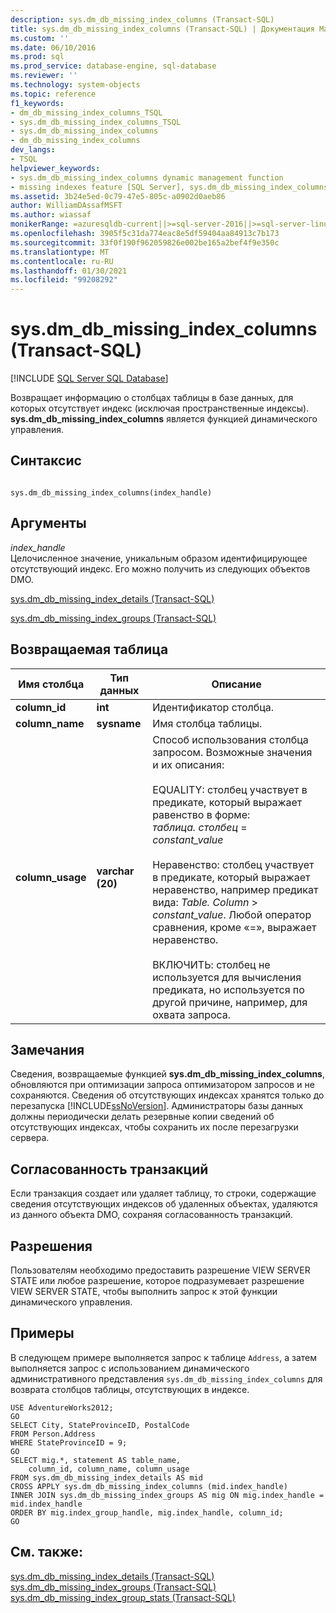 ```yaml
---
description: sys.dm_db_missing_index_columns (Transact-SQL)
title: sys.dm_db_missing_index_columns (Transact-SQL) | Документация Майкрософт
ms.custom: ''
ms.date: 06/10/2016
ms.prod: sql
ms.prod_service: database-engine, sql-database
ms.reviewer: ''
ms.technology: system-objects
ms.topic: reference
f1_keywords:
- dm_db_missing_index_columns_TSQL
- sys.dm_db_missing_index_columns_TSQL
- sys.dm_db_missing_index_columns
- dm_db_missing_index_columns
dev_langs:
- TSQL
helpviewer_keywords:
- sys.dm_db_missing_index_columns dynamic management function
- missing indexes feature [SQL Server], sys.dm_db_missing_index_columns dynamic management function
ms.assetid: 3b24e5ed-0c79-47e5-805c-a0902d0aeb86
author: WilliamDAssafMSFT
ms.author: wiassaf
monikerRange: =azuresqldb-current||>=sql-server-2016||>=sql-server-linux-2017||=azuresqldb-mi-current
ms.openlocfilehash: 3905f5c31da774eac8e5df59404aa84913c7b173
ms.sourcegitcommit: 33f0f190f962059826e002be165a2bef4f9e350c
ms.translationtype: MT
ms.contentlocale: ru-RU
ms.lasthandoff: 01/30/2021
ms.locfileid: "99208292"
---
```

# <a name="sysdm_db_missing_index_columns-transact-sql"></a>sys.dm_db_missing_index_columns (Transact-SQL)
[!INCLUDE [SQL Server SQL Database](../../includes/applies-to-version/sql-asdb.md)]

  Возвращает информацию о столбцах таблицы в базе данных, для которых отсутствует индекс (исключая пространственные индексы). **sys.dm_db_missing_index_columns** является функцией динамического управления.  

## <a name="syntax"></a>Синтаксис  
  
```  
  
sys.dm_db_missing_index_columns(index_handle)  
```  
  
## <a name="arguments"></a>Аргументы  
 *index_handle*  
 Целочисленное значение, уникальным образом идентифицирующее отсутствующий индекс. Его можно получить из следующих объектов DMO.  
  
 [sys.dm_db_missing_index_details &#40;Transact-SQL&#41;](../../relational-databases/system-dynamic-management-views/sys-dm-db-missing-index-details-transact-sql.md)  
  
 [sys.dm_db_missing_index_groups &#40;Transact-SQL&#41;](../../relational-databases/system-dynamic-management-views/sys-dm-db-missing-index-groups-transact-sql.md)  
  
## <a name="table-returned"></a>Возвращаемая таблица  
  
|Имя столбца|Тип данных|Описание|  
|-----------------|---------------|-----------------|  
|**column_id**|**int**|Идентификатор столбца.|  
|**column_name**|**sysname**|Имя столбца таблицы.|  
|**column_usage**|**varchar (20)**|Способ использования столбца запросом. Возможные значения и их описания:<br /><br /> EQUALITY: столбец участвует в предикате, который выражает равенство в форме: <br />                        *таблица. столбец*  =  *constant_value*<br /><br /> Неравенство: столбец участвует в предикате, который выражает неравенство, например предикат вида: *Table. Column*  >  *constant_value*. Любой оператор сравнения, кроме «=», выражает неравенство.<br /><br /> ВКЛЮЧИТЬ: столбец не используется для вычисления предиката, но используется по другой причине, например, для охвата запроса.|  
  
## <a name="remarks"></a>Замечания  
 Сведения, возвращаемые функцией **sys.dm_db_missing_index_columns**, обновляются при оптимизации запроса оптимизатором запросов и не сохраняются. Сведения об отсутствующих индексах хранятся только до перезапуска [!INCLUDE[ssNoVersion](../../includes/ssnoversion-md.md)]. Администраторы базы данных должны периодически делать резервные копии сведений об отсутствующих индексах, чтобы сохранить их после перезагрузки сервера.  
  
## <a name="transaction-consistency"></a>Согласованность транзакций  
 Если транзакция создает или удаляет таблицу, то строки, содержащие сведения отсутствующих индексов об удаленных объектах, удаляются из данного объекта DMO, сохраняя согласованность транзакций.  
  
## <a name="permissions"></a>Разрешения  
 Пользователям необходимо предоставить разрешение VIEW SERVER STATE или любое разрешение, которое подразумевает разрешение VIEW SERVER STATE, чтобы выполнить запрос к этой функции динамического управления.  
  
## <a name="examples"></a>Примеры  
 В следующем примере выполняется запрос к таблице `Address`, а затем выполняется запрос с использованием динамического административного представления `sys.dm_db_missing_index_columns` для возврата столбцов таблицы, отсутствующих в индексе.  
  
```  
USE AdventureWorks2012;  
GO  
SELECT City, StateProvinceID, PostalCode  
FROM Person.Address  
WHERE StateProvinceID = 9;  
GO  
SELECT mig.*, statement AS table_name,  
    column_id, column_name, column_usage  
FROM sys.dm_db_missing_index_details AS mid  
CROSS APPLY sys.dm_db_missing_index_columns (mid.index_handle)  
INNER JOIN sys.dm_db_missing_index_groups AS mig ON mig.index_handle = mid.index_handle  
ORDER BY mig.index_group_handle, mig.index_handle, column_id;  
GO  
```  
  
## <a name="see-also"></a>См. также:  
 [sys.dm_db_missing_index_details &#40;Transact-SQL&#41;](../../relational-databases/system-dynamic-management-views/sys-dm-db-missing-index-details-transact-sql.md)   
 [sys.dm_db_missing_index_groups &#40;Transact-SQL&#41;](../../relational-databases/system-dynamic-management-views/sys-dm-db-missing-index-groups-transact-sql.md)   
 [sys.dm_db_missing_index_group_stats &#40;Transact-SQL&#41;](../../relational-databases/system-dynamic-management-views/sys-dm-db-missing-index-group-stats-transact-sql.md)  
  
  
